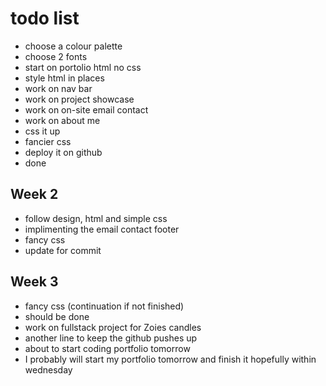 # todo list

* choose a colour palette
* choose 2 fonts
* start on portolio html no css
* style html in places
* work on nav bar
* work on project showcase
* work on on-site email contact
* work on about me
* css it up
* fancier css
* deploy it on github
* done

## Week 2
- follow design, html and simple css
- implimenting the email contact footer
- fancy css
- update for commit

## Week 3
- fancy css (continuation if not finished)
- should be done
- work on fullstack project for Zoies candles
- another line to keep the github pushes up
- about to start coding portfolio tomorrow
- I probably will start my portfolio tomorrow and finish it hopefully within wednesday
